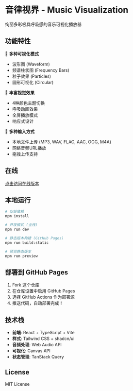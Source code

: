 # 音律视界 - Music Visualization

绚丽多彩极具呼吸感的音乐可视化播放器

## 功能特性

🎵 **多种可视化模式**
- 波形图 (Waveform)
- 频谱柱状图 (Frequency Bars)  
- 粒子效果 (Particles)
- 圆形可视化 (Circular)

🎨 **丰富视觉效果**
- 4种颜色主题切换
- 呼吸动画效果
- 全屏播放模式
- 响应式设计

📁 **多种输入方式**
- 本地文件上传 (MP3, WAV, FLAC, AAC, OGG, M4A)
- 网络音频URL播放
- 拖拽上传支持

## 在线

[点击访问在线版本](https://yourusername.github.io/music-visualizer/)

## 本地运行

```bash
# 安装依赖
npm install

# 开发模式 (全栈)
npm run dev

# 静态版本构建 (GitHub Pages)
npm run build:static

# 预览静态版本
npm run preview
```

## 部署到 GitHub Pages

1. Fork 这个仓库
2. 在仓库设置中启用 GitHub Pages
3. 选择 GitHub Actions 作为部署源
4. 推送代码，自动部署完成！

## 技术栈

- **前端**: React + TypeScript + Vite
- **样式**: Tailwind CSS + shadcn/ui
- **音频处理**: Web Audio API
- **可视化**: Canvas API
- **状态管理**: TanStack Query

## License

MIT License
